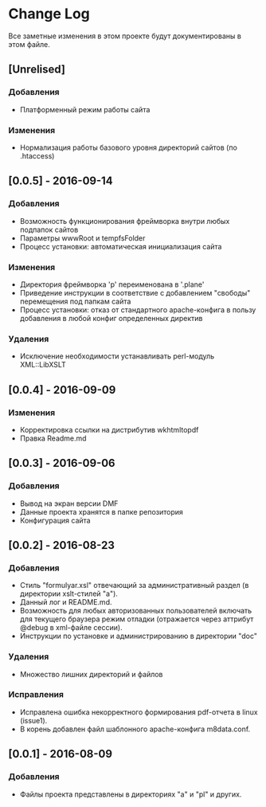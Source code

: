 # Change Log
Все заметные изменения в этом проекте будут документированы в этом файле.

## [Unrelised]
### Добавления
- Платформенный режим работы сайта    

### Изменения
- Нормализация работы базового уровня директорий сайтов (по .htaccess)


## [0.0.5] - 2016-09-14
### Добавления
- Возможность функционирования фреймворка внутри любых подпапок сайтов
- Параметры wwwRoot и tempfsFolder
- Процесс установки: автоматическая инициализация сайта

### Изменения
- Директория фреймворка 'p' переименована в '.plane'
- Приведение инструкции в соответствие с добавлением "свободы" перемещения под папкам сайта
- Процесс установки: отказ от стандартного apache-конфига в пользу добавления в любой конфиг определенных директив

### Удаления
- Исключение необходимости устанавливать perl-модуль XML::LibXSLT


## [0.0.4] - 2016-09-09
### Изменения
- Корректировка ссылки на дистрибутив wkhtmltopdf
- Правка Readme.md


## [0.0.3] - 2016-09-06
### Добавления
- Вывод на экран версии DMF
- Данные проекта хранятся в папке репозитория 
- Конфигурация сайта


## [0.0.2] - 2016-08-23
### Добавления
- Стиль "formulyar.xsl" отвечающий за административный раздел (в директории xslt-стилей "а").
- Данный лог и README.md.
- Возможность для любых авторизованных пользователей включать для текущего браузера режим отладки (отражается через аттрибут @debug в xml-файле сессии).
- Инструкции по установке и администрированию в директории "doc"

### Удаления
- Множество лишних директорий и файлов

### Исправления
- Исправлена ошибка некорректного формирования pdf-отчета в linux (issue1).
- В корень добавлен файл шаблонного apache-конфига m8data.conf.


## [0.0.1] - 2016-08-09
### Добавления
- Файлы проекта представлены в директориях "a" и "pl" и других.